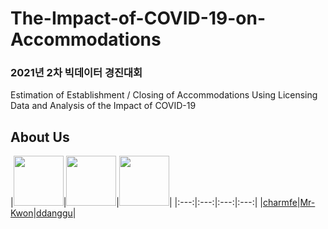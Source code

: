 # The-Impact-of-COVID-19-on-Accommodations
### 2021년 2차 빅데이터 경진대회
Estimation of Establishment / Closing of Accommodations Using Licensing Data and Analysis of the Impact of COVID-19


## About Us
|<img src="https://github.com/charmfe.png" width="80">|<img src="https://github.com/Mr-Kwon.png" width="80">|<img src="https://github.com/ddanggu.png" width="80">|
|:---:|:---:|:---:|:---:|
|[charmfe](https://github.com/charmfe)|[Mr-Kwon](https://github.com/Mr-Kwon)|[ddanggu](https://github.com/ddanggu)|
